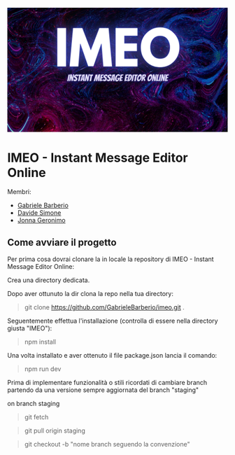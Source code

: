 ![Hero](./src/assets/imeo-banner.png)

# IMEO - Instant Message Editor Online

Membri:

- [Gabriele Barberio](https://github.com/eddo34)
- [Davide Simone](https://github.com/daveinthahood)
- [Jonna Geronimo](https://github.com/JCGrnm)


## Come avviare il progetto

Per prima cosa dovrai clonare la in locale la repository di IMEO - Instant Message Editor Online:

Crea una directory dedicata.

Dopo aver ottunuto la dir clona la repo nella tua directory:

> git clone https://github.com/GabrieleBarberio/imeo.git .

Seguentemente effettua l'installazione (controlla di essere nella directory giusta "IMEO"):

> npm install

Una volta installato e aver ottenuto il file package.json lancia il comando:

> npm run dev

Prima di implementare funzionalità o stili ricordati di cambiare branch partendo da una versione sempre aggiornata del branch "staging"

on branch staging

> git fetch

> git pull origin staging

> git checkout -b "nome branch seguendo la convenzione"
